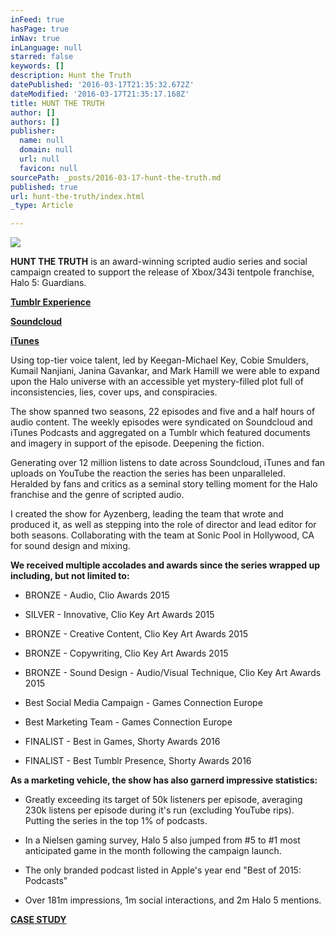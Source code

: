 ```yaml
---
inFeed: true
hasPage: true
inNav: true
inLanguage: null
starred: false
keywords: []
description: Hunt the Truth
datePublished: '2016-03-17T21:35:32.672Z'
dateModified: '2016-03-17T21:35:17.168Z'
title: HUNT THE TRUTH
author: []
authors: []
publisher:
  name: null
  domain: null
  url: null
  favicon: null
sourcePath: _posts/2016-03-17-hunt-the-truth.md
published: true
url: hunt-the-truth/index.html
_type: Article

---
```

![](https://the-grid-user-content.s3-us-west-2.amazonaws.com/02f5340c-2984-4fc9-be7b-0cada9c0a809.jpg)

**HUNT THE TRUTH** is an award-winning scripted audio series and social campaign created to support the release of Xbox/343i tentpole franchise, Halo 5: Guardians.

[**Tumblr Experience**][0]

[**Soundcloud**][1]

[**iTunes**][2]

Using top-tier voice talent, led by Keegan-Michael Key, Cobie Smulders, Kumail Nanjiani, Janina Gavankar, and Mark Hamill we were able to expand upon the Halo universe with an accessible yet mystery-filled plot full of inconsistencies, lies, cover ups, and conspiracies.

The show spanned two seasons, 22 episodes and five and a half hours of audio content. The weekly episodes were syndicated on Soundcloud and iTunes Podcasts and aggregated on a Tumblr which featured documents and imagery in support of the episode. Deepening the fiction.

Generating over 12 million listens to date across Soundcloud, iTunes and fan uploads on YouTube the reaction the series has been unparalleled. Heralded by fans and critics as a seminal story telling moment for the Halo franchise and the genre of scripted audio.

I created the show for Ayzenberg, leading the team that wrote and produced it, as well as stepping into the role of director and lead editor for both seasons. Collaborating with the team at Sonic Pool in Hollywood, CA for sound design and mixing.

**We received multiple accolades and awards since the series wrapped up including, but not limited to:**

* BRONZE - Audio, Clio Awards 2015

* SILVER - Innovative, Clio Key Art Awards 2015

* BRONZE - Creative Content, Clio Key Art Awards 2015

* BRONZE - Copywriting, Clio Key Art Awards 2015

* BRONZE - Sound Design - Audio/Visual Technique, Clio Key Art Awards 2015

* Best Social Media Campaign - Games Connection Europe

* Best Marketing Team - Games Connection Europe

* FINALIST - Best in Games, Shorty Awards 2016

* FINALIST - Best Tumblr Presence, Shorty Awards 2016

**As a marketing vehicle, the show has also garnerd impressive statistics:**

* Greatly exceeding its target of 50k listeners per episode, averaging 230k listens per episode during it's run (excluding YouTube rips). Putting the series in the top 1% of podcasts.

* In a Nielsen gaming survey, Halo 5 also jumped from \#5 to \#1 most anticipated game in the month following the campaign launch.

* The only branded podcast listed in Apple's year end "Best of 2015: Podcasts"

* Over 181m impressions, 1m social interactions, and 2m Halo 5 mentions.

[**CASE STUDY**][3]

  


[0]: huntthetruth.tumblr.com
[1]: Soundcloud.com/huntthetruth
[2]: itunes.com/huntthetruth
[3]: https://www.youtube.com/watch?v=O_P6I8M6ds8